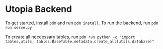 # Utopia Backend
To get started, install `pdm` and run `pdm install`. To run the backend, run `pdm run serve.py`

To create all neccessary tables, run `pdm run python -c "import tables,utils; tables.BaseTable.metadata.create_all(utils.database)"`
